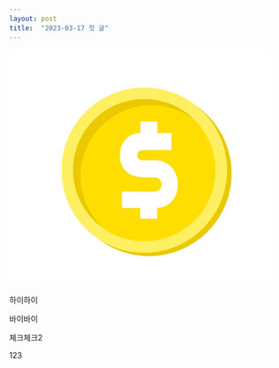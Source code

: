 ```yaml
---
layout: post
title:  "2023-03-17 첫 글"
---
```

![스크린샷_20221213_102356](../images/2023-03-17-first/스크린샷_20221213_102356.png)


하이하이



바이바이



체크체크2

123
